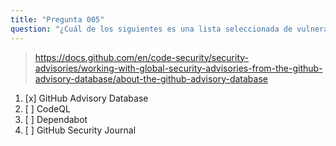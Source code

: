 ```yaml
---
title: "Pregunta 005"
question: "¿Cuál de los siguientes es una lista seleccionada de vulnerabilidades de seguridad encontradas en proyectos de código abierto?"
---
```



> https://docs.github.com/en/code-security/security-advisories/working-with-global-security-advisories-from-the-github-advisory-database/about-the-github-advisory-database
1. [x] GitHub Advisory Database
1. [ ] CodeQL
1. [ ] Dependabot
1. [ ] GitHub Security Journal

